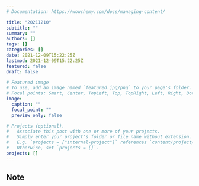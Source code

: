 ```yaml
---
# Documentation: https://wowchemy.com/docs/managing-content/

title: "20211210"
subtitle: ""
summary: ""
authors: []
tags: []
categories: []
date: 2021-12-09T15:22:25Z
lastmod: 2021-12-09T15:22:25Z
featured: false
draft: false

# Featured image
# To use, add an image named `featured.jpg/png` to your page's folder.
# Focal points: Smart, Center, TopLeft, Top, TopRight, Left, Right, BottomLeft, Bottom, BottomRight.
image:
  caption: ""
  focal_point: ""
  preview_only: false

# Projects (optional).
#   Associate this post with one or more of your projects.
#   Simply enter your project's folder or file name without extension.
#   E.g. `projects = ["internal-project"]` references `content/project/deep-learning/index.md`.
#   Otherwise, set `projects = []`.
projects: []
---
```


## Note

